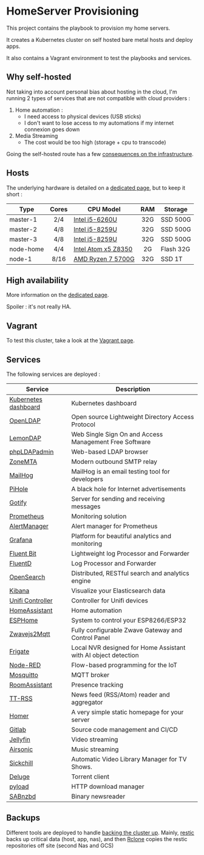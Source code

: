 
# HomeServer Provisioning

This project contains the playbook to provision my home servers.

It creates a Kubernetes cluster on self hosted bare metal hosts and deploy apps.

It also contains a Vagrant environment to test the playbooks and services.

## Why self-hosted

Not taking into account personal bias about hosting in the cloud, I'm running 2 types of services that are not compatible with cloud providers :

1. Home automation :
   * I need access to physical devices (USB sticks)
   * I don't want to lose access to my automations if my internet connexion goes down
2. Media Streaming
    * The cost would be too high (storage + cpu to transcode)

Going the self-hosted route has a few [consequences on the infrastructure](docs/Bare_metal_considerations.md).

## Hosts

The underlying hardware is detailed on a [dedicated page](docs/Hardware_detail.md), but to keep it short :

| Type      | Cores | CPU Model                                                                                                                                |  RAM  | Storage   |
| --------- | :---: | ---------------------------------------------------------------------------------------------------------------------------------------- | :---: | --------- |
| master-1  |  2/4  | [Intel i5-6260U](https://ark.intel.com/products/91160/Intel-Core-i5-6260U-Processor-4M-Cache-up-to-2-90-GHz-)                            |  32G  | SSD 500G  |
| master-2  |  4/8  | [Intel i5-8259U](https://ark.intel.com/content/www/us/en/ark/products/135935/intel-core-i5-8259u-processor-6m-cache-up-to-3-80-ghz.html) |  32G  | SSD 500G  |
| master-3  |  4/8  | [Intel i5-8259U](https://ark.intel.com/content/www/us/en/ark/products/135935/intel-core-i5-8259u-processor-6m-cache-up-to-3-80-ghz.html) |  32G  | SSD 500G  |
| node-home |  4/4  | [Intel Atom x5 Z8350](https://ark.intel.com/products/93361/Intel-Atom-x5-Z8350-Processor-2M-Cache-up-to-1-92-GHz-)                       |  2G   | Flash 32G |
| node-1    | 8/16  | [AMD Ryzen 7 5700G](https://www.amd.com/en/products/apu/amd-ryzen-7-5700g)                                                               |  32G  | SSD 1T    |

## High availability

More information on the [dedicated page](docs/High_availability.md).

Spoiler : it's not really HA.

## Vagrant

To test this cluster, take a look at the [Vagrant page](docs/Vagrant.md).

## Services

The following services are deployed :

| Service                                                          | Description                                                    |
| ---------------------------------------------------------------- | -------------------------------------------------------------- |
| [Kubernetes dashboard](https://github.com/kubernetes/dashboard/) | Kubernetes dashboard                                           |
| [OpenLDAP](https://www.openldap.org/)                            | Open source Lightweight Directory Access Protocol              |
| [LemonDAP](https://lemonldap-ng.org/welcome/)                    | Web Single Sign On and Access Management Free Software         |
| [phpLDAPadmin](http://phpldapadmin.sourceforge.net/)             | Web-based LDAP browser                                         |
| [ZoneMTA](https://github.com/zone-eu/zone-mta)                   | Modern outbound SMTP relay                                     |
| [MailHog](https://github.com/mailhog/MailHog)                    | MailHog is an email testing tool for developers                |
| [PiHole](https://pi-hole.net/)                                   | A black hole for Internet advertisements                       |
| [Gotify](https://github.com/gotify/server)                       | Server for sending and receiving messages                      |
| [Prometheus](https://prometheus.io/)                             | Monitoring solution                                            |
| [AlertManager](https://github.com/prometheus/alertmanager)       | Alert manager for Prometheus                                   |
| [Grafana](https://grafana.com/)                                  | Platform for beautiful analytics and monitoring                |
| [Fluent Bit](https://fluentbit.io/)                              | Lightweight log Processor and Forwarder                        |
| [FluentD](https://www.fluentd.org/)                              | Log Processor and Forwarder                                    |
| [OpenSearch](https://opensearch.org/)                            | Distributed, RESTful search and analytics engine               |
| [Kibana](https://www.elastic.co/products/kibana)                 | Visualize your Elasticsearch data                              |
| [Unifi Controller](https://unifi-sdn.ubnt.com/)                  | Controller for Unifi devices                                   |
| [HomeAssistant](https://www.home-assistant.io/)                  | Home automation                                                |
| [ESPHome](https://esphome.io/index.html)                         | System to control your ESP8266/ESP32                           |
| [Zwavejs2Mqtt](https://zwave-js.github.io/zwavejs2mqtt/)         | Fully configurable Zwave Gateway and Control Panel             |
| [Frigate](https://blakeblackshear.github.io/frigate/)            | Local NVR designed for Home Assistant with AI object detection |
| [Node-RED](https://nodered.org/)                                 | Flow-based programming for the IoT                             |
| [Mosquitto](https://mosquitto.org/)                              | MQTT broker                                                    |
| [RoomAssistant](https://github.com/mKeRix/room-assistant)        | Presence tracking                                              |
| [TT-RSS](https://tt-rss.org/)                                    | News feed (RSS/Atom) reader and aggregator                     |
| [Homer](https://github.com/bastienwirtz/homer)                   | A very simple static homepage for your server                  |
| [Gitlab](https://about.gitlab.com/)                              | Source code management and CI/CD                               |
| [Jellyfin](https://jellyfin.org/)                                | Video streaming                                                |
| [Airsonic](https://airsonic.github.io/)                          | Music streaming                                                |
| [Sickchill](https://sickchill.github.io/)                        | Automatic Video Library Manager for TV Shows.                  |
| [Deluge](https://deluge-torrent.org/)                            | Torrent client                                                 |
| [pyload](https://pyload.net/)                                    | HTTP download manager                                          |
| [SABnzbd](https://sabnzbd.org/)                                  | Binary newsreader                                              |

## Backups

Different tools are deployed to handle [backing the cluster up](docs/Backups.md).
Mainly, [restic](https://restic.net/) backs up critical data (host, app, nas), and then [Rclone](https://rclone.org/) copies the restic repositories off site (second Nas and GCS)
